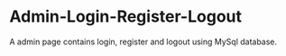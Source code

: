# Admin-Login-Register-Logout
A admin page contains login, register and logout using MySql database.
